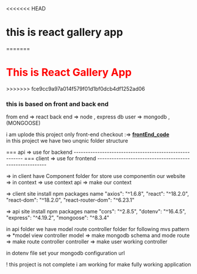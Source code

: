<<<<<<< HEAD
<h1> this is react gallery app </h1>
=======
<h1 style="color:red;" > This is React Gallery App </h1>
>>>>>>> fce9cc9a97a014f579f01d1bf0dcb4df1252ad06

<h3>this is based on front and back end </h3>
from end =>  react 
back end => node , express 
db user => mongodb , (MONGOOSE)

i am uplode this project only front-end checkout :=>
<a href="https://github.com/Creativetools90/React-galleryApp-frontEnd" > <b> frontEnd_code </b> </a> <br/>
in this project we have two unqnic folder structure

=== api  => use for backend --------------------------------------------------------
=== client => use for frontend --------------------------------------------------------

=> in client have Component folder for store use componentin our website
=> in context => use context api => make our context

=> client site install npm packages name
    "axios": "^1.6.8",
    "react": "^18.2.0",
    "react-dom": "^18.2.0",
    "react-router-dom": "^6.23.1"
<!-- ------------------------------------------------- -->
=> api site install npm packages name
    "cors": "^2.8.5",
    "dotenv": "^16.4.5",
    "express": "^4.19.2",
    "mongoose": "^8.3.4"

in api folder we have model route controller folder for following mvs pattern 
=> *model view controller
model => make mongodb schema and mode
route => make route controller 
controller => make user working controller

in dotenv file set your mongodb configuration url 

! this project is not complete i am working for make fully working application
